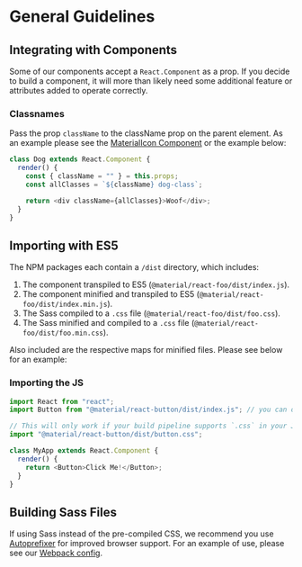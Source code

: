 # General Guidelines

## Integrating with Components

Some of our components accept a `React.Component` as a prop. If you decide to build a component, it will more than likely need some additional feature or attributes added to operate correctly.

### Classnames

Pass the prop `className` to the className prop on the parent element. As an example please see the [MaterialIcon Component](../packages/material-icon/index.js) or the example below:

```js
class Dog extends React.Component {
  render() {
    const { className = "" } = this.props;
    const allClasses = `${className} dog-class`;

    return <div className={allClasses}>Woof</div>;
  }
}
```

## Importing with ES5

The NPM packages each contain a `/dist` directory, which includes:

1. The component transpiled to ES5 (`@material/react-foo/dist/index.js`).
1. The component minified and transpiled to ES5 (`@material/react-foo/dist/index.min.js`).
1. The Sass compiled to a `.css` file (`@material/react-foo/dist/foo.css`).
1. The Sass minified and compiled to a `.css` file (`@material/react-foo/dist/foo.min.css`).

Also included are the respective maps for minified files. Please see below for an example:

### Importing the JS

```js
import React from "react";
import Button from "@material/react-button/dist/index.js"; // you can omit the `/index.js`

// This will only work if your build pipeline supports `.css` in your JS files
import "@material/react-button/dist/button.css";

class MyApp extends React.Component {
  render() {
    return <Button>Click Me!</Button>;
  }
}
```

## Building Sass Files

If using Sass instead of the pre-compiled CSS, we recommend you use [Autoprefixer](https://github.com/postcss/autoprefixer) for improved browser support. For an example of use, please see our [Webpack config](../packages/webpack.config.js).
